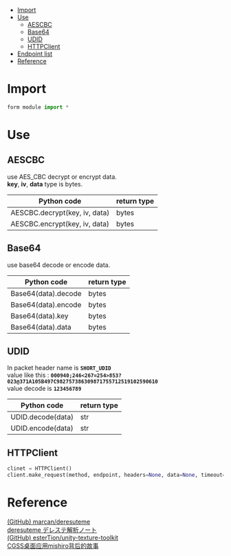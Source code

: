 * [Import](#Import)
* [Use](#Use)
    * [AESCBC](#AESCBC)
    * [Base64](#Base64)
    * [UDID](#UDID)
    * [HTTPClient](#HTTPClient)
* [Endpoint list](#Endpoint-list)
* [Reference](#Reference)

# Import
```python
form module import *
```

# Use

## AESCBC
use AES_CBC decrypt or encrypt data.  
**key**, **iv**, **data** type is bytes.  

| Python code | return type |
| ------ | ------ |
| AESCBC.decrypt(key, iv, data) | bytes |
| AESCBC.encrypt(key, iv, data) | bytes |

## Base64
use base64 decode or encode data.  

| Python code | return type |
| ------ | ------ |
| Base64(data).decode | bytes |
| Base64(data).encode | bytes |
| Base64(data).key | bytes |
| Base64(data).data | bytes |

## UDID
In packet header name is **`SHORT_UDID`**  
value like this : **`000940;246<267=254>853?023@371A105B497C982757386309871755712519102590610`**  
value decode is **`123456789`**

| Python code | return type |
| ------ | ------ |
| UDID.decode(data) | str |
| UDID.encode(data) | str |

## HTTPClient

```python
clinet = HTTPClient()
client.make_request(method, endpoint, headers=None, data=None, timeout=5, verify=False)
```

# Reference
[(GitHub) marcan/deresuteme](https://github.com/marcan/deresuteme)  
[deresuteme デレステ解析ノート](https://subdiox.github.io/deresute/)  
[(GitHub) esterTion/unity-texture-toolkit](https://github.com/esterTion/unity-texture-toolkit)  
[CGSS桌面应用mishiro背后的故事](https://toyobayashi.github.io/2018/04/01/CGSS%E6%A1%8C%E9%9D%A2%E5%BA%94%E7%94%A8mishiro%E8%83%8C%E5%90%8E%E7%9A%84%E6%95%85%E4%BA%8B/#more)  


